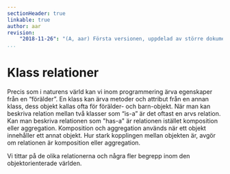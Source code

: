 ```yaml
---
sectionHeader: true
linkable: true
author: aar
revision:
    "2018-11-26": "(A, aar) Första versionen, uppdelad av större dokument och uppdaterad."
...
```

Klass relationer
=======================

Precis som i naturens värld kan vi inom programmering ärva egenskaper från en “förälder”. En klass kan ärva metoder och attribut från en annan klass, dess objekt kallas ofta för förälder- och barn-objekt. När man kan beskriva relation mellan två klasser som “is-a” är det oftast en arvs relation. Kan man beskriva relationen som "has-a" är relationen istället komposition eller aggregation. Komposition och aggregation används när ett objekt innehåller ett annat objekt. Hur stark kopplingen mellan objekten är, avgör om relationen är komposition eller aggregation. 

Vi tittar på de olika relationerna och några fler begrepp inom den objektorienterade världen.
